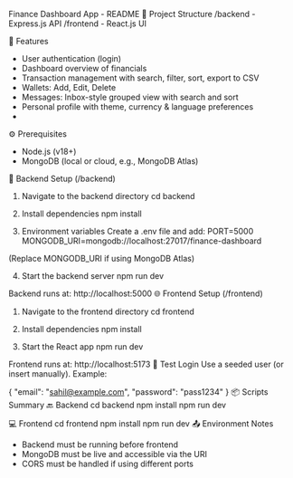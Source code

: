 Finance Dashboard App - README
📁 Project Structure
/backend      - Express.js API
/frontend     - React.js UI

🚀 Features
- User authentication (login)
- Dashboard overview of financials
- Transaction management with search, filter, sort, export to CSV
- Wallets: Add, Edit, Delete
- Messages: Inbox-style grouped view with search and sort
- Personal profile with theme, currency & language preferences
- 
⚙️ Prerequisites
- Node.js (v18+)
- MongoDB (local or cloud, e.g., MongoDB Atlas)
  
🔧 Backend Setup (/backend)
1. Navigate to the backend directory
cd backend

2. Install dependencies
npm install

3. Environment variables
Create a .env file and add:
PORT=5000
MONGODB_URI=mongodb://localhost:27017/finance-dashboard

(Replace MONGODB_URI if using MongoDB Atlas)

4. Start the backend server
npm run dev

Backend runs at: http://localhost:5000
🌐 Frontend Setup (/frontend)
1. Navigate to the frontend directory
cd frontend

2. Install dependencies
npm install

3. Start the React app
npm run dev

Frontend runs at: http://localhost:5173
🧪 Test Login
Use a seeded user (or insert manually). Example:

{
"email": "sahil@example.com",
"password": "pass1234"
}
📦 Scripts Summary
🔙 Backend
cd backend
npm install
npm run dev

💻 Frontend
cd frontend
npm install
npm run dev
📤 Environment Notes
- Backend must be running before frontend
- MongoDB must be live and accessible via the URI
- CORS must be handled if using different ports
